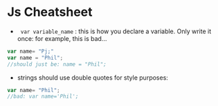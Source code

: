 # Js Cheatsheet

- ` var variable_name` : this is how you
declare a variable. Only write it once:
for example, this is bad...

```js
var name= "Pj;"
var name = "Phil";
//should just be: name = "Phil";
```

- strings should use double quotes for
style purposes:

```js
var name= "Phil";
//bad: var name='Phil';
```
